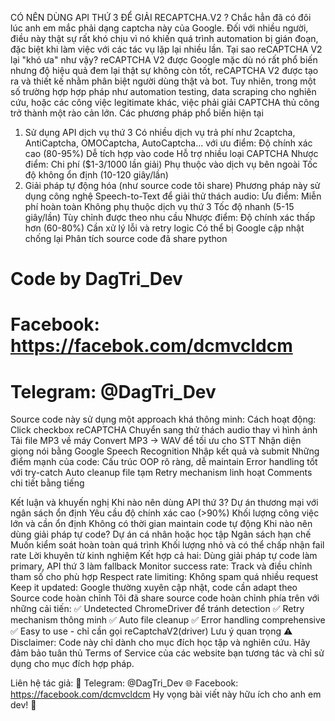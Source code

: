 CÓ NÊN DÙNG API THỨ 3 ĐỂ GIẢI RECAPTCHA.V2 ?
Chắc hẳn đã có đôi lúc anh em mắc phải dạng captcha này của Google. Đối với nhiều người, điều này thật sự rất khó chịu vì nó khiến quá trình automation bị gián đoạn, đặc biệt khi làm việc với các tác vụ lặp lại nhiều lần.
Tại sao reCAPTCHA V2 lại "khó ưa" như vậy?
reCAPTCHA V2 được Google mặc dù nó rất phổ biến nhưng độ hiệu quả đem lại thật sự không còn tốt, reCAPTCHA V2 được tạo ra và thiết kế nhằm phân biệt người dùng thật và bot. Tuy nhiên, trong một số trường hợp hợp pháp như automation testing, data scraping cho nghiên cứu, hoặc các công việc legitimate khác, việc phải giải CAPTCHA thủ công trở thành một rào cản lớn.
Các phương pháp phổ biến hiện tại
1. Sử dụng API dịch vụ thứ 3
Có nhiều dịch vụ trả phí như 2captcha, AntiCaptcha, OMOCaptcha, AutoCaptcha... với ưu điểm:
Độ chính xác cao (80-95%)
Dễ tích hợp vào code
Hỗ trợ nhiều loại CAPTCHA
Nhược điểm:
Chi phí ($1-3/1000 lần giải)
Phụ thuộc vào dịch vụ bên ngoài
Tốc độ không ổn định (10-120 giây/lần)
2. Giải pháp tự động hóa (như source code tôi share)
Phương pháp này sử dụng công nghệ Speech-to-Text để giải thử thách audio:
Ưu điểm:
Miễn phí hoàn toàn
Không phụ thuộc dịch vụ thứ 3
Tốc độ nhanh (5-15 giây/lần)
Tùy chỉnh được theo nhu cầu
Nhược điểm:
Độ chính xác thấp hơn (60-80%)
Cần xử lý lỗi và retry logic
Có thể bị Google cập nhật chống lại
Phân tích source code đã share
python
# Code by DagTri_Dev
# Facebook: https://facebok.com/dcmvcldcm
# Telegram: @DagTri_Dev
Source code này sử dụng một approach khá thông minh:
Cách hoạt động:
Click checkbox reCAPTCHA
Chuyển sang thử thách audio thay vì hình ảnh
Tải file MP3 về máy
Convert MP3 → WAV để tối ưu cho STT
Nhận diện giọng nói bằng Google Speech Recognition
Nhập kết quả và submit
Những điểm mạnh của code:
Cấu trúc OOP rõ ràng, dễ maintain
Error handling tốt với try-catch
Auto cleanup file tạm
Retry mechanism linh hoạt
Comments chi tiết bằng tiếng

Kết luận và khuyến nghị
Khi nào nên dùng API thứ 3?
Dự án thương mại với ngân sách ổn định
Yêu cầu độ chính xác cao (>90%)
Khối lượng công việc lớn và cần ổn định
Không có thời gian maintain code tự động
Khi nào nên dùng giải pháp tự code?
Dự án cá nhân hoặc học tập
Ngân sách hạn chế
Muốn kiểm soát hoàn toàn quá trình
Khối lượng nhỏ và có thể chấp nhận fail rate
Lời khuyên từ kinh nghiệm
Kết hợp cả hai: Dùng giải pháp tự code làm primary, API thứ 3 làm fallback
Monitor success rate: Track và điều chỉnh tham số cho phù hợp
Respect rate limiting: Không spam quá nhiều request
Keep it updated: Google thường xuyên cập nhật, code cần adapt theo
Source code hoàn chỉnh
Tôi đã share source code hoàn chỉnh phía trên với những cải tiến:
✅ Undetected ChromeDriver để tránh detection
✅ Retry mechanism thông minh
✅ Auto file cleanup
✅ Error handling comprehensive
✅ Easy to use - chỉ cần gọi reCaptchaV2(driver)
Lưu ý quan trọng
⚠️ Disclaimer: Code này chỉ dành cho mục đích học tập và nghiên cứu. Hãy đảm bảo tuân thủ Terms of Service của các website bạn tương tác và chỉ sử dụng cho mục đích hợp pháp.


Liên hệ tác giả:
📧 Telegram: @DagTri_Dev
🌐 Facebook: https://facebook.com/dcmvcldcm
Hy vọng bài viết này hữu ích cho anh em dev! 🚀
